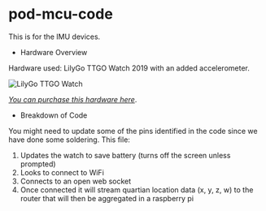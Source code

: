 # pod-mcu-code

This is for the IMU devices.

* Hardware Overview

Hardware used: LilyGo TTGO Watch 2019 with an added accelerometer.  

![LilyGo TTGO Watch](https://imgaz.staticbg.com/thumb/large/oaupload/banggood/images/44/92/e8ef07ff-9060-4fc7-92cc-63c0b4886854.jpg)


*[You can purchase this hardware here](https://usa.banggood.com/LILYGO-TTGO-T-Watch-Programmable-And-Networked-Open-Source-Smart-Watch-That-Interacts-With-The-Environment-As-A-Wearable-Device-p-1501125.html?cur_warehouse=GWTR&ID=233)*.

* Breakdown of Code

You might need to update some of the pins identified in the code since we have done some soldering. This file:

1.  Updates the watch to save battery (turns off the screen unless prompted)
2.  Looks to connect to WiFi
3.  Connects to an open web socket
4.  Once connected it will stream quartian location data (x, y, z, w) to the router that will then be aggregated in a raspberry pi
